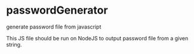# passwordGenerator
generate password file from javascript

This JS file should be run on NodeJS to output password file from a given string.

